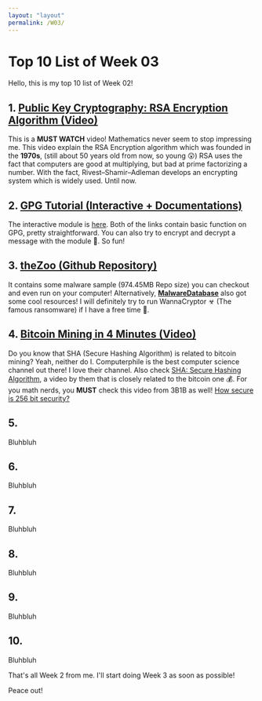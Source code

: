 ```yaml
---
layout: "layout"
permalink: /W03/
---
```


# Top 10 List of Week 03

Hello, this is my top 10 list of Week 02!

## 1. [Public Key Cryptography: RSA Encryption Algorithm (Video)](https://www.youtube.com/watch?v=wXB-V_Keiu8)

This is a **MUST WATCH** video! Mathematics never seem to stop impressing me. This video explain the RSA Encryption algorithm which was founded in the **1970s**, (still about 50 years old from now, so young 😲) RSA uses the fact that computers are good at multiplying, but bad at prime factorizing a number. With the fact, Rivest–Shamir–Adleman develops an encrypting system which is widely used. Until now.

## 2. [GPG Tutorial (Interactive + Documentations)](https://www.devdungeon.com/content/gpg-tutorial)

The interactive module is [here](https://www.igolder.com/PGP/). Both of the links contain basic function on GPG, pretty straightforward. You can also try to encrypt and decrypt a message with the module 🔑. So fun!

## 3. [theZoo (Github Repository)](https://github.com/ytisf/theZoo)

It contains some malware sample (974.45MB Repo size) you can checkout and even run on your computer! Alternatively, [**MalwareDatabase**](https://github.com/Endermanch/MalwareDatabase) also got some cool resources! I will definitely try to run WannaCryptor ☣ (The famous ransomware) if I have a free time 🦠.

## 4. [Bitcoin Mining in 4 Minutes (Video)](https://www.youtube.com/watch?v=wTC31ZI6QM4)

Do you know that SHA (Secure Hashing Algorithm) is related to bitcoin mining? Yeah, neither do I. Computerphile is the best computer science channel out there! I love their channel. Also check [SHA: Secure Hashing Algorithm](https://www.youtube.com/watch?v=DMtFhACPnTY), a video by them that is closely related to the bitcoin one 💰. For you math nerds, you **MUST** check this video from 3B1B as well! [How secure is 256 bit security?](https://www.youtube.com/watch?v=S9JGmA5_unY)

## 5. []()

Bluhbluh

## 6. []()

Bluhbluh

## 7. []()

Bluhbluh

## 8. []()

Bluhbluh

## 9. []()

Bluhbluh

## 10. []()

Bluhbluh

That's all Week 2 from me. I'll start doing Week 3 as soon as possible!

Peace out!
